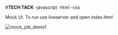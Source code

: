 #**TECH TACK**
-javascript
-html
-css

Mock UI. 
To run use liveserver and open index.html


![mock_job_demo1](https://user-images.githubusercontent.com/70536476/124030607-98bf9d80-d9b3-11eb-8b30-63f43033b410.gif)
